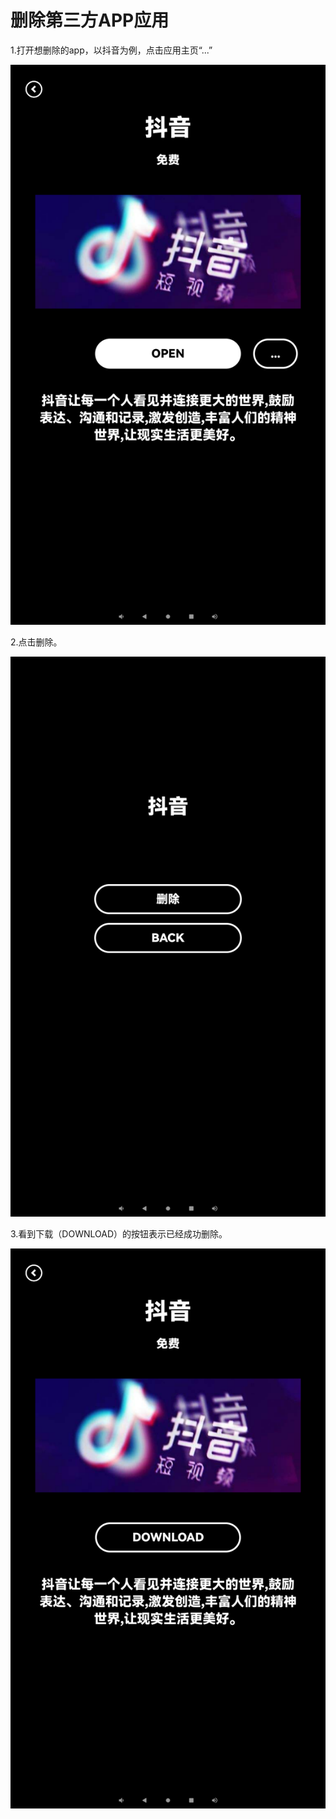 # 删除第三方APP应用

1.打开想删除的app，以抖音为例，点击应用主页“...”

![img](images/del_app/image-20221220104521355.png)

2.点击删除。


![img](images/del_app/image-20221220104532339.png)

3.看到下载（DOWNLOAD）的按钮表示已经成功删除。


![img](images/del_app/image-20221220104542782.png)